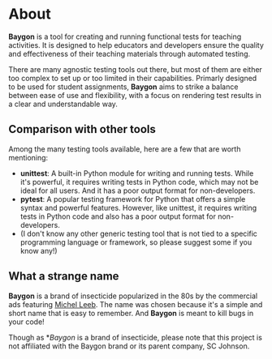 # About

**Baygon** is a tool for creating and running functional tests for teaching activities. It is designed to help educators and developers ensure the quality and effectiveness of their teaching materials through automated testing.

There are many agnostic testing tools out there, but most of them are either too complex to set up or too limited in their capabilities. Primarly designed to be used for student assignments, **Baygon** aims to strike a balance between ease of use and flexibility, with a focus on rendering test results in a clear and understandable way.

## Comparison with other tools

Among the many testing tools available, here are a few that are worth mentioning:

- **unittest**: A built-in Python module for writing and running tests. While it's powerful, it requires writing tests in Python code, which may not be ideal for all users. And it has a poor output format for non-developers.
- **pytest**: A popular testing framework for Python that offers a simple syntax and powerful features. However, like unittest, it requires writing tests in Python code and also has a poor output format for non-developers.
- (I don't know any other generic testing tool that is not tied to a specific programming language or framework, so please suggest some if you know any!)

## What a strange name

**Baygon** is a brand of insecticide popularized in the 80s by the commercial ads featuring [Michel Leeb](https://fr.wikipedia.org/wiki/Michel_Leeb). The name was chosen because it's a simple and short name that is easy to remember. And **Baygon** is meant to kill bugs in your code!

Though as **Baygon* is a brand of insecticide, please note that this project is not affiliated with the Baygon brand or its parent company, SC Johnson.
